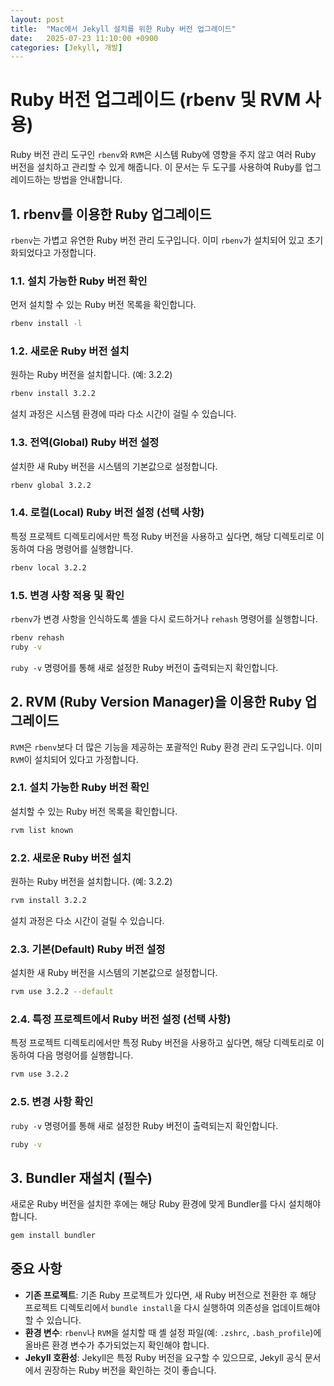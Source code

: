 ```yaml
---
layout: post
title:  "Mac에서 Jekyll 설치를 위한 Ruby 버전 업그레이드"
date:   2025-07-23 11:10:00 +0900
categories: [Jekyll, 개발]
---
```


# Ruby 버전 업그레이드 (rbenv 및 RVM 사용)

Ruby 버전 관리 도구인 `rbenv`와 `RVM`은 시스템 Ruby에 영향을 주지 않고 여러 Ruby 버전을 설치하고 관리할 수 있게 해줍니다. 이 문서는 두 도구를 사용하여 Ruby를 업그레이드하는 방법을 안내합니다.

## 1. rbenv를 이용한 Ruby 업그레이드

`rbenv`는 가볍고 유연한 Ruby 버전 관리 도구입니다. 이미 `rbenv`가 설치되어 있고 초기화되었다고 가정합니다.

### 1.1. 설치 가능한 Ruby 버전 확인

먼저 설치할 수 있는 Ruby 버전 목록을 확인합니다.

```bash
rbenv install -l
```

### 1.2. 새로운 Ruby 버전 설치

원하는 Ruby 버전을 설치합니다. (예: 3.2.2)

```bash
rbenv install 3.2.2
```

설치 과정은 시스템 환경에 따라 다소 시간이 걸릴 수 있습니다.

### 1.3. 전역(Global) Ruby 버전 설정

설치한 새 Ruby 버전을 시스템의 기본값으로 설정합니다.

```bash
rbenv global 3.2.2
```

### 1.4. 로컬(Local) Ruby 버전 설정 (선택 사항)

특정 프로젝트 디렉토리에서만 특정 Ruby 버전을 사용하고 싶다면, 해당 디렉토리로 이동하여 다음 명령어를 실행합니다.

```bash
rbenv local 3.2.2
```

### 1.5. 변경 사항 적용 및 확인

`rbenv`가 변경 사항을 인식하도록 셸을 다시 로드하거나 `rehash` 명령어를 실행합니다.

```bash
rbenv rehash
ruby -v
```

`ruby -v` 명령어를 통해 새로 설정한 Ruby 버전이 출력되는지 확인합니다.

## 2. RVM (Ruby Version Manager)을 이용한 Ruby 업그레이드

`RVM`은 `rbenv`보다 더 많은 기능을 제공하는 포괄적인 Ruby 환경 관리 도구입니다. 이미 `RVM`이 설치되어 있다고 가정합니다.

### 2.1. 설치 가능한 Ruby 버전 확인

설치할 수 있는 Ruby 버전 목록을 확인합니다.

```bash
rvm list known
```

### 2.2. 새로운 Ruby 버전 설치

원하는 Ruby 버전을 설치합니다. (예: 3.2.2)

```bash
rvm install 3.2.2
```

설치 과정은 다소 시간이 걸릴 수 있습니다.

### 2.3. 기본(Default) Ruby 버전 설정

설치한 새 Ruby 버전을 시스템의 기본값으로 설정합니다.

```bash
rvm use 3.2.2 --default
```

### 2.4. 특정 프로젝트에서 Ruby 버전 설정 (선택 사항)

특정 프로젝트 디렉토리에서만 특정 Ruby 버전을 사용하고 싶다면, 해당 디렉토리로 이동하여 다음 명령어를 실행합니다.

```bash
rvm use 3.2.2
```

### 2.5. 변경 사항 확인

`ruby -v` 명령어를 통해 새로 설정한 Ruby 버전이 출력되는지 확인합니다.

```bash
ruby -v
```

## 3. Bundler 재설치 (필수)

새로운 Ruby 버전을 설치한 후에는 해당 Ruby 환경에 맞게 Bundler를 다시 설치해야 합니다.

```bash
gem install bundler
```

## 중요 사항

*   **기존 프로젝트**: 기존 Ruby 프로젝트가 있다면, 새 Ruby 버전으로 전환한 후 해당 프로젝트 디렉토리에서 `bundle install`을 다시 실행하여 의존성을 업데이트해야 할 수 있습니다.
*   **환경 변수**: `rbenv`나 `RVM`을 설치할 때 셸 설정 파일(예: `.zshrc`, `.bash_profile`)에 올바른 환경 변수가 추가되었는지 확인해야 합니다.
*   **Jekyll 호환성**: Jekyll은 특정 Ruby 버전을 요구할 수 있으므로, Jekyll 공식 문서에서 권장하는 Ruby 버전을 확인하는 것이 좋습니다.
